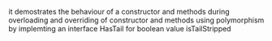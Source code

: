 it demostrates the behaviour of a constructor and methods
during overloading and overriding of constructor and methods using 
polymorphism by implemting an interface HasTail for boolean value isTailStripped
